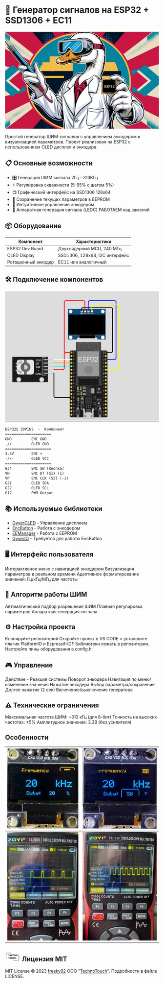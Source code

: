 # 🚀 Генератор сигналов на ESP32 + SSD1306 + EC11

![Project Banner](banner.jpg) <!-- Замените на актуальное изображение -->

Простой генератор ШИМ-сигналов с управлением энкодером и визуализацией параметров. Проект реализован на ESP32 с использованием OLED дисплея и энкодера.

## 📋 Основные возможности

- 🎛 Генерация ШИМ сигнала 2Гц - 313КГц
- ⚡ Регулировка скважности (5-95% с шагом 5%)
- 📺 Графический интерфейс на SSD1306 128x64
- 💾 Сохранение текущих параметров в EEPROM
- 🔄 Интуитивное управление энкодером
- 🔌 Аппаратная генерация сигнала (LEDC) РАБОТАЕМ над заменой

## 📦 Оборудование

| Компонент           | Характеристики                 |
| ------------------- | ------------------------------ |
| ESP32 Dev Board     | Двухъядерный MCU, 240 МГц      |
| OLED Display        | SSD1306, 128x64, I2C интерфейс |
| Ротационный энкодер | EC11 или аналогичный           |

## 🛠 Подключение компонентов

![Wiring Diagram](electrical_scheme.jpg) <!-- Замените на схему подключения -->

```plaintext
ESP32S 30PINS  -  Компонент
=====================
GND         ENC GND
-//-        OLED GND
=====================
3.3V        ENC +
-//-        OLED VCC
=====================
G34         ENC SW (Кнопка)
VN          ENC DT (S1) (1)
VP          ENC CLK (S2) (-1)
G21         OLED SDA
G22         OLED SCL
G12         PWM Output 
```

## 📚 Используемые библиотеки

- [GyverOLED](https://github.com/GyverLibs/GyverOLED) - Управление дисплеем
- [EncButton](https://github.com/GyverLibs/EncButton) - Работа с энкодером
- [EEManager](https://github.com/GyverLibs/EEManager) - Работа с EEPROM
- [GyverIO](https://github.com/GyverLibs/GyverIO) - Требуется для работы EncButton

## 🖥 Интерфейс пользователя
Интерактивное меню с навигацией энкодером
Визуализация параметров в реальном времени
Адаптивное форматирование значений:
Гц/кГц/МГц для частоты

## 🔄 Алгоритм работы ШИМ
Автоматический подбор разрешения ШИМ
Плавная регулировка параметров
Аппаратная генерация сигнала

## ⚙️ Настройка проекта
Клонируйте репозиторий
Откройте проект в VS CODE > установите плагин PlatformIO и Espressif-IDF
Библиотеки лежать в репозитории.
Настройте пины оборудования в config.h:

## 🎮 Управление
Действие - Реакция системы
Поворот энкодера	Навигация по меню/изменение значения
Нажатие энкодера	Выбор параметра/сохранение
Долгое нажатие (2 сек)	Включение/выключение генератора

## ⚠️ Технические ограничения
Максимальная частота ШИМ: ~313 кГц (для 8-бит)
Точность на высоких частотах: ±5%
Амплитудное значение: 3.3В (без усилителя)


## Особенности
|![20kHz20%](20hzx20p.jpg)|![20kHz50%](20hzx50p.jpg)|
| ------------------- | ----------------------- |
|![20kHz20%](20hzx20p-O.jpg)|![20kHz20%](20hzx50p-O.jpg)|

## [<img src="logo.png" alt="drawing" style="width:50px;"/>](https://techno-touch.by/) Лицензия MIT
MIT License © 2023 [freeky92](https://github.com/freeky92) ООО "[TechnoTouch](https://techno-touch.by/)". Подробности в файле LICENSE.